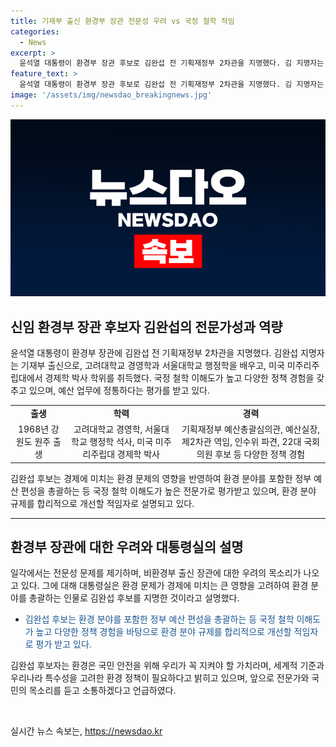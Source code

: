 ```yaml
---
title: 기재부 출신 환경부 장관 전문성 우려 vs 국정 철학 적임
categories:
  - News
excerpt: >
  윤석열 대통령이 환경부 장관 후보로 김완섭 전 기획재정부 2차관을 지명했다. 김 지명자는 공직 경력과 예산 업무에 대한 전문성을 갖추고 있으며, 환경 정책을 합리적으로 개선할 적임자로 평가받고 있다. 그러나 일부에서는 환경부 출신이 아닌 점을 우려하는 목소리도 있다. 대통령실은 경제와의 연관성을 강조하며 환경 문제에 대한 김 지명자의 이해도를 설명했으며, 김 지명자는 환경 분야를 총괄하는 경험과 국정 철학 이해도를 갖추고 있다고 밝혔다. 또한, 김 지명자는 청문 절차에 성실하게 임하고 국민과 소통하여 깨끗하고 안전한 환경을 지키겠다고 밝혔다.
feature_text: >
  윤석열 대통령이 환경부 장관 후보로 김완섭 전 기획재정부 2차관을 지명했다. 김 지명자는 공직 경력과 예산 업무에 대한 전문성을 갖추고 있으며, 환경 정책을 합리적으로 개선할 적임자로 평가받고 있다. 그러나 일부에서는 환경부 출신이 아닌 점을 우려하는 목소리도 있다. 대통령실은 경제와의 연관성을 강조하며 환경 문제에 대한 김 지명자의 이해도를 설명했으며, 김 지명자는 환경 분야를 총괄하는 경험과 국정 철학 이해도를 갖추고 있다고 밝혔다. 또한, 김 지명자는 청문 절차에 성실하게 임하고 국민과 소통하여 깨끗하고 안전한 환경을 지키겠다고 밝혔다.
image: '/assets/img/newsdao_breakingnews.jpg'
---
```


<p><img src="/assets/img/newsdao_breakingnews.jpg" alt="pcversion 속보" /></p>

<h2 data-ke-size="size26">신임 환경부 장관 후보자 김완섭의 전문가성과 역량</h2>

<p data-ke-size="size16">윤석열 대통령이 환경부 장관에 김완섭 전 기획재정부 2차관을 지명했다. 김완섭 지명자는 기재부 출신으로, 고려대학교 경영학과 서울대학교 행정학을 배우고, 미국 미주리주립대에서 경제학 박사 학위를 취득했다. 국정 철학 이해도가 높고 다양한 정책 경험을 갖추고 있으며, 예산 업무에 정통하다는 평가를 받고 있다.</p>

<table>
    <tr>
        <td style="text-align: center; height: 17px;"><b>출생</b></td>
        <td style="text-align: center; height: 17px;"><b>학력</b></td>
        <td style="text-align: center; height: 17px;"><b>경력</b></td>
    </tr>
    <tr>
        <td style="text-align: center; height: 17px;">1968년 강원도 원주 출생</td>
        <td style="text-align: center; height: 17px;">고려대학교 경영학, 서울대학교 행정학 석사, 미국 미주리주립대 경제학 박사</td>
        <td style="text-align: center; height: 17px;">기획재정부 예산총괄심의관, 예산실장, 제2차관 역임, 인수위 파견, 22대 국회의원 후보 등 다양한 정책 경험</td>
    </tr>
</table>

<p data-ke-size="size16">김완섭 후보는 경제에 미치는 환경 문제의 영향을 반영하여 환경 분야를 포함한 정부 예산 편성을 총괄하는 등 국정 철학 이해도가 높은 전문가로 평가받고 있으며, 환경 분야 규제를 합리적으로 개선할 적임자로 설명되고 있다.</p>

<hr>

<h2 data-ke-size="size26">환경부 장관에 대한 우려와 대통령실의 설명</h2>

<p data-ke-size="size16">일각에서는 전문성 문제를 제기하며, 비환경부 출신 장관에 대한 우려의 목소리가 나오고 있다. 그에 대해 대통령실은 환경 문제가 경제에 미치는 큰 영향을 고려하여 환경 분야를 총괄하는 인물로 김완섭 후보를 지명한 것이라고 설명했다.</p>

<ul>
    <li><span style="color: #1a5490;">김완섭 후보는 환경 분야를 포함한 정부 예산 편성을 총괄하는 등 국정 철학 이해도가 높고 다양한 정책 경험을 바탕으로 환경 분야 규제를 합리적으로 개선할 적임자로 평가 받고 있다.</span></li>
</ul>

<p data-ke-size="size16">김완섭 후보자는 환경은 국민 안전을 위해 우리가 꼭 지켜야 할 가치라며, 세계적 기준과 우리나라 특수성을 고려한 환경 정책이 필요하다고 밝히고 있으며, 앞으로 전문가와 국민의 목소리를 듣고 소통하겠다고 언급하였다.</p>

<p data-ke-size="size16">&nbsp;</p>
실시간 뉴스 속보는, <a href="https://newsdao.kr" rel="dofollow">https://newsdao.kr</a>


